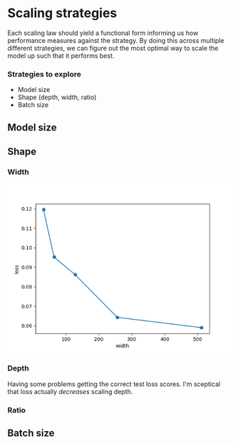 # Scaling strategies

Each scaling law should yield a functional form informing us how performance measures against the strategy. By doing this across multiple different strategies, we can figure out the most optimal way to scale the model up such that it performs best.

### Strategies to explore
- Model size
- Shape (depth, width, ratio)
- Batch size

## Model size

## Shape

### Width

![Widths 32-512 on depth 2](attachments/Figure_1.png)

### Depth

Having some problems getting the correct test loss scores. I'm sceptical that loss actually *decreases* scaling depth.

### Ratio

## Batch size
